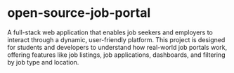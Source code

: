 # open-source-job-portal
A full-stack web application that enables job seekers and employers to interact through a dynamic, user-friendly platform. This project is designed for students and developers to understand how real-world job portals work, offering features like job listings, job applications, dashboards, and filtering by job type and location.
